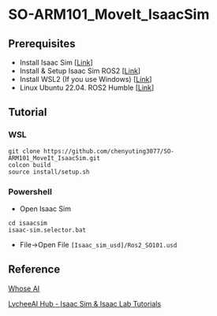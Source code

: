 # SO-ARM101_MoveIt_IsaacSim

## Prerequisites
* Install Isaac Sim \[[Link](https://docs.isaacsim.omniverse.nvidia.com/latest/installation/download.html)\]
* Install & Setup Isaac Sim ROS2 \[[Link](https://docs.isaacsim.omniverse.nvidia.com/latest/installation/install_ros.html)\]
* Install WSL2 (If you use Windows) \[[Link](https://learn.microsoft.com/zh-tw/windows/wsl/install)\]
* Linux Ubuntu 22.04. ROS2 Humble \[[Link](https://docs.ros.org/en/dashing/Installation/Ubuntu-Install-Binary.html)\]
  
## Tutorial
### WSL 
```shell
git clone https://github.com/chenyuting3077/SO-ARM101_MoveIt_IsaacSim.git
colcon build
source install/setup.sh
```
### Powershell
* Open Isaac Sim
```shell
cd isaacsim
isaac-sim.selector.bat
```
* File->Open File `[Isaac_sim_usd]/Ros2_SO101.usd`

## Reference

 [Whose AI](https://www.youtube.com/@whoseai3397/videos)

 [LycheeAI Hub - Isaac Sim & Isaac Lab Tutorials](https://lycheeai-hub.com/)

